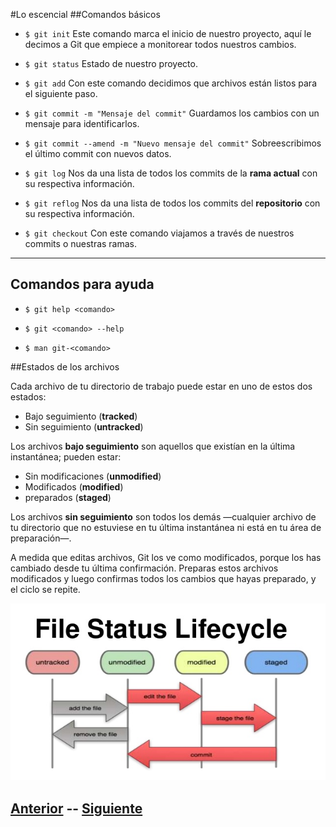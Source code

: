 #Lo escencial
##Comandos básicos

* `$ git init`
Este comando marca el inicio de nuestro proyecto, aquí le decimos a Git que empiece a monitorear todos nuestros cambios.

* `$ git status`
Estado de nuestro proyecto.

* `$ git add` 
Con este comando decidimos que archivos están listos para el siguiente paso.

* `$ git commit -m "Mensaje del commit"`
Guardamos los cambios con un mensaje para identificarlos. 

* `$ git commit --amend -m "Nuevo mensaje del commit"` Sobreescribimos el último commit con nuevos datos.

* `$ git log`
Nos da una lista de todos los commits de la **rama actual** con su respectiva información.  

* `$ git reflog`
Nos da una lista de todos los commits del **repositorio** con su respectiva información.

* `$ git checkout`
Con este comando viajamos a través de nuestros commits o nuestras ramas.
 ***

## Comandos para ayuda

* `$ git help <comando>`

* `$ git <comando> --help`

* `$ man git-<comando>`

##Estados de los archivos

Cada archivo de tu directorio de trabajo puede estar en uno de estos dos estados: 
* Bajo seguimiento (**tracked**)
* Sin seguimiento (**untracked**)

Los archivos **bajo seguimiento** son aquellos que existían en la última instantánea; pueden estar: 
* Sin modificaciones (**unmodified**) 
* Modificados (**modified**)
* preparados (**staged**)

Los archivos **sin seguimiento** son todos los demás —cualquier archivo de tu directorio que no estuviese en tu última instantánea ni está en tu área de preparación—.

A medida que editas archivos, Git los ve como modificados, porque los has cambiado desde tu última confirmación. Preparas estos archivos modificados y luego confirmas todos los cambios que hayas preparado, y el ciclo se repite.

![File Status](Images/filestatus.jpg)

## [Anterior](Page3.md)  --  [Siguiente](Page5.md)
